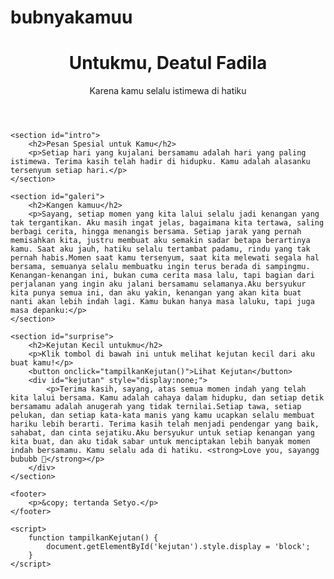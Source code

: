 # bubnyakamuu
<html lang="id">
<head>
    <meta charset="UTF-8">
    <meta name="viewport" content="width=device-width, initial-scale=1.0">
    <title>Untukmu, Deatul Fadila</title>
    <link rel="stylesheet" href="s.css">
</head>
<body>
    <header>
        <h1>Untukmu, Deatul Fadila</h1>
        <p>Karena kamu selalu istimewa di hatiku</p>
    </header>

    <section id="intro">
        <h2>Pesan Spesial untuk Kamu</h2>
        <p>Setiap hari yang kujalani bersamamu adalah hari yang paling istimewa. Terima kasih telah hadir di hidupku. Kamu adalah alasanku tersenyum setiap hari.</p>
    </section>

    <section id="galeri">
        <h2>Kangen kamuu</h2>
        <p>Sayang, setiap momen yang kita lalui selalu jadi kenangan yang tak tergantikan. Aku masih ingat jelas, bagaimana kita tertawa, saling berbagi cerita, hingga menangis bersama. Setiap jarak yang pernah memisahkan kita, justru membuat aku semakin sadar betapa berartinya kamu. Saat aku jauh, hatiku selalu tertambat padamu, rindu yang tak pernah habis.Momen saat kamu tersenyum, saat kita melewati segala hal bersama, semuanya selalu membuatku ingin terus berada di sampingmu. Kenangan-kenangan ini, bukan cuma cerita masa lalu, tapi bagian dari perjalanan yang ingin aku jalani bersamamu selamanya.Aku bersyukur kita punya semua ini, dan aku yakin, kenangan yang akan kita buat nanti akan lebih indah lagi. Kamu bukan hanya masa laluku, tapi juga masa depanku:</p>
    </section>

    <section id="surprise">
        <h2>Kejutan Kecil untukmu</h2>
        <p>Klik tombol di bawah ini untuk melihat kejutan kecil dari aku buat kamu!</p>
        <button onclick="tampilkanKejutan()">Lihat Kejutan</button>
        <div id="kejutan" style="display:none;">
            <p>Terima kasih, sayang, atas semua momen indah yang telah kita lalui bersama. Kamu adalah cahaya dalam hidupku, dan setiap detik bersamamu adalah anugerah yang tidak ternilai.Setiap tawa, setiap pelukan, dan setiap kata-kata manis yang kamu ucapkan selalu membuat hariku lebih berarti. Terima kasih telah menjadi pendengar yang baik, sahabat, dan cinta sejatiku.Aku bersyukur untuk setiap kenangan yang kita buat, dan aku tidak sabar untuk menciptakan lebih banyak momen indah bersamamu. Kamu selalu ada di hatiku. <strong>Love you, sayangg bububb 💖</strong></p>
        </div>
    </section>

    <footer>
        <p>&copy; tertanda Setyo.</p>
    </footer>

    <script>
        function tampilkanKejutan() {
            document.getElementById('kejutan').style.display = 'block';
        }
    </script>
</body>
</html>
